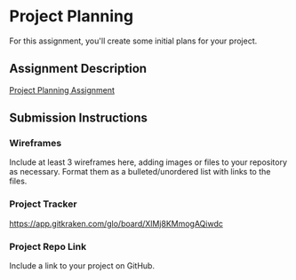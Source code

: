 # Project Planning
For this assignment, you'll create some initial plans for your project.

## Assignment Description
[Project Planning Assignment](https://education.launchcode.org/liftoff/modules/assignments/project-planning)

## Submission Instructions

### Wireframes

Include at least 3 wireframes here, adding images or files to your repository as necessary. Format them as a bulleted/unordered list with links to the files.


### Project Tracker

https://app.gitkraken.com/glo/board/XlMj8KMmogAQiwdc
### Project Repo Link

Include a link to your project on GitHub.
